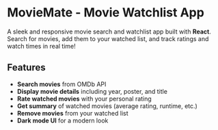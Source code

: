 #  MovieMate - Movie Watchlist App

A sleek and responsive movie search and watchlist app built with **React**. Search for movies, add them to your watched list, and track ratings and watch times in real time!


##  Features

-  **Search movies** from OMDb API
-  **Display movie details** including year, poster, and title
-  **Rate watched movies** with your personal rating
-  **Get summary** of watched movies (average rating, runtime, etc.)
-  **Remove movies** from your watched list
-  **Dark mode UI** for a modern look